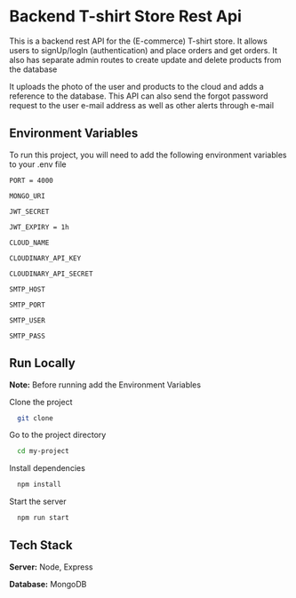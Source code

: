 # Backend T-shirt Store Rest Api

This is a backend rest API for the (E-commerce) T-shirt store. It allows users to signUp/logIn (authentication) and place orders and get orders. It also has separate admin routes to create update and delete products from the database

It uploads the photo of the user and products to the cloud and adds a reference to the database. This API can also send the forgot password request to the user e-mail address as well as other alerts through e-mail

## Environment Variables

To run this project, you will need to add the following environment variables to your .env file

`PORT = 4000`

`MONGO_URI`

`JWT_SECRET`

`JWT_EXPIRY = 1h`

`CLOUD_NAME`

`CLOUDINARY_API_KEY`

`CLOUDINARY_API_SECRET`

`SMTP_HOST`

`SMTP_PORT`

`SMTP_USER`

`SMTP_PASS`

## Run Locally

**Note:** Before running add the Environment Variables

Clone the project

```bash
  git clone
```

Go to the project directory

```bash
  cd my-project
```

Install dependencies

```bash
  npm install
```

Start the server

```bash
  npm run start
```

## Tech Stack

**Server:** Node, Express

**Database:** MongoDB
